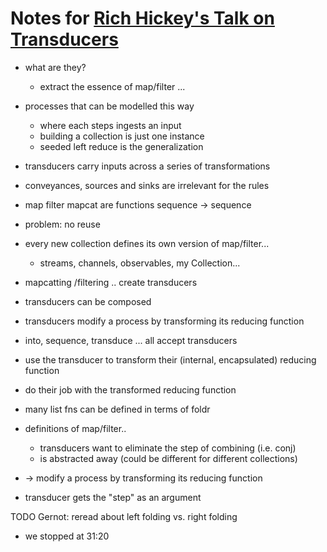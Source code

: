 # Notes for [Rich Hickey's Talk on Transducers](https://www.youtube.com/watch?v=6mTbuzafcII&t=1576s)

* what are they?
  * extract the essence of map/filter ...

* processes that can be modelled this way
  * where each steps ingests an input 
  * building a collection is just one instance
  * seeded left reduce is the generalization

* transducers carry inputs across a series of transformations

* conveyances, sources and sinks are irrelevant for the rules

* map filter mapcat are functions sequence -> sequence

* problem: no reuse
* every new collection defines its own version of map/filter...
  * streams, channels, observables, my Collection...
 
* mapcatting /filtering .. create transducers

* transducers can be composed
* transducers modify a process by transforming its reducing function

* into, sequence, transduce ... all accept transducers
* use the transducer to transform their (internal, encapsulated) reducing function
* do their job with the transformed reducing function

* many list fns can be defined in terms of foldr

* definitions of map/filter..
  * transducers want to eliminate the step of combining (i.e. conj)
  * is abstracted away (could be different for different collections)

* -> modify a process by transforming its reducing function
* transducer gets the "step" as an argument


TODO Gernot: reread about left folding vs. right folding

* we stopped at 31:20


 
